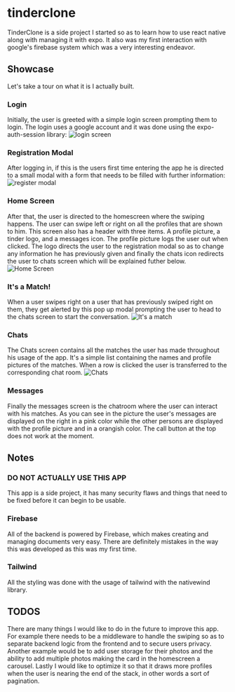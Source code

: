 # tinderclone

TinderClone is a side project I started so as to learn how to use react native along with managing it with expo. It also was my first interaction with google's firebase system which was a very interesting endeavor. 

## Showcase

Let's take a tour on what it is I actually built.

### Login
Initially, the user is greeted with a simple login screen prompting them to login. The login uses a google account and it was done using the expo-auth-session library:
![login screen](https://github.com/sphantom99/tinderclone/blob/master/readmePics/Login.jpg)

### Registration Modal
After logging in, if this is the users first time entering the app he is directed to a small modal with a form that needs to be filled with further information:
![register modal](https://github.com/sphantom99/tinderclone/blob/master/readmePics/Modal.jpg)


### Home Screen
After that, the user is directed to the homescreen where the swiping happens. The user can swipe left or right on all the profiles that are shown to him. This screen also has a header with three items. A profile picture, a tinder logo, and a messages icon. The profile picture logs the user out when clicked. The logo directs the user to the registration modal so as to change any information he has previously given and finally the chats icon redirects the user to chats screen which will be explained futher below.
![Home Screen](https://github.com/sphantom99/tinderclone/blob/master/readmePics/HomeScreen.jpg)


### It's a Match!
When a user swipes right on a user that has previously swiped right on them, they get alerted by this pop up modal prompting the user to head to the chats screen to start the conversation.
![It's a match](https://github.com/sphantom99/tinderclone/blob/master/readmePics/MatchModal.jpg)

### Chats
The Chats screen contains all the matches the user has made throughout his usage of the app. It's a simple list containing the names and profile pictures of the matches.
When a row is clicked the user is transferred to the corresponding chat room.
![Chats](https://github.com/sphantom99/tinderclone/blob/master/readmePics/ChatsScreen.jpg)

### Messages
Finally the messages screen is the chatroom where the user can interact with his matches. As you can see in the picture the user's messages are displayed on the right in a pink color while the other persons are displayed with the profile picture and in a orangish color. The call button at the top does not work at the moment.

## Notes

### DO NOT ACTUALLY USE THIS APP 
This app is a side project, it has many security flaws and things that need to be fixed before it can begin to be usable. 

### Firebase

All of the backend is powered by Firebase, which makes creating and managing documents very easy. There are definitely mistakes in the way this was developed as this was my first time. 

### Tailwind
All the styling was done with the usage of tailwind with the nativewind library. 

## TODOS
There are many things I would like to do in the future to improve this app. For example there needs to be a middleware to handle the swiping so as to separate backend logic from the frontend and to secure users privacy. Another example would be to add user storage for their photos and the ability to add multiple photos making the card in the homescreen a carousel. Lastly I would like to optimize it so that it draws more profiles when the user is nearing the end of the stack, in other words a sort of pagination.
